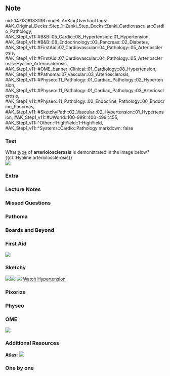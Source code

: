 ## Note
nid: 1471819183136
model: AnKingOverhaul
tags: #AK_Original_Decks::Step_1::Zanki_Step_Decks::Zanki_Cardiovascular::Cardio_Pathology, #AK_Step1_v11::#B&B::05_Cardio::08_Hypertension::01_Hypertension, #AK_Step1_v11::#B&B::08_Endocrinology::03_Pancreas::02_Diabetes, #AK_Step1_v11::#FirstAid::07_Cardiovascular::04_Pathology::05_Arteriosclerosis, #AK_Step1_v11::#FirstAid::07_Cardiovascular::04_Pathology::05_Arteriosclerosis::Hyaline_Arteriosclerosis, #AK_Step1_v11::#OME_banner::Clinical::01_Cardiology::08_Hypertension, #AK_Step1_v11::#Pathoma::07_Vascular::03_Arteriosclerosis, #AK_Step1_v11::#Physeo::11_Pathology::01_Cardiac_Pathology::02_Hypertension, #AK_Step1_v11::#Physeo::11_Pathology::01_Cardiac_Pathology::03_Arteriosclerosis, #AK_Step1_v11::#Physeo::11_Pathology::02_Endocrine_Pathology::06_Endocrine_Pancreas, #AK_Step1_v11::#SketchyPath::02_Vascular::02_Hypertension::01_Hypertension, #AK_Step1_v11::#UWorld::100-999::400-499::455, #AK_Step1_v11::^Other::^HighYield::1-HighYield, #AK_Step1_v11::^Systems::Cardio::Pathology
markdown: false

### Text
<div>
  What <u>type</u> of <b>arteriolosclerosis</b> is demonstrated in
  the image below?
</div>
<div>
  {{c1::Hyaline arteriolosclerosis}}
</div>
<div><img src="paste-129604933124497.jpg"></div>

### Extra


### Lecture Notes


### Missed Questions


### Pathoma


### Boards and Beyond


### First Aid
<img src="tmpAVvgkf.png">

### Sketchy
<img src=
"Screen%20Shot%202019-12-23%20at%2010.05.48%20AM.JPG"><img src=
"Screen%20Shot%202019-12-23%20at%2010.05.58%20AM.JPG"> <img src=
"Zoverall%20picture%20(8)_1566160514431.jpg"> <a href=
"https://dashboard.sketchy.com/study/medical/courses/medical-pathophysiology/units/medical-pathophysiology-vascular/videos/medical-pathophysiology-vascular-hypertension-hypertension?utm_source=anki&utm_medium=partnership&utm_campaign=february_update&utm_content=medical">
Watch Hypertension</a>

### Pixorize


### Physeo


### OME
<div class="ome-widget">
  <a href=
  "https://onlinemeded.org/spa/cardiology/hypertension/acquire?ref=anki">
  <img src="_OME_AnkiFlashcards_Lesson_1.png"></a>
</div>

### Additional Resources
<b>Atlas:</b> <img src="tmpnNyIsN.png">

### One by one


